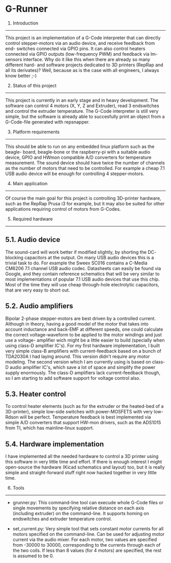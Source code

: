 G-Runner
========

1. Introduction
---------------

This project is an implementation of a G-Code interpreter that can directly
control stepper-motors via an audio device, and receive feedback from end-
switches connected via GPIO pins. It can also control heaters connected via
GPIO outputs (low-frequency PWM) and feedback via lm-sensors interface.
Why do it like this when there are already so many different hard- and software
projects dedicated to 3D printers (RepRap and all its derivates)?
Well, because as is the case with all engineers, I always know better ;-)

2. Status of this project
-------------------------

This project is currently in an early stage and in heavy development.
The software can control 4 motors (X, Y, Z and Extruder), read 3 endswitches
and control the extruder temperature. The G-Code interpreter is still very
simple, but the software is already able to succesfully print an object from a
G-Code-file generated with repsnapper.

3. Platform requirements
------------------------

This should be able to run on any embedded linux platform such as the beagle-
board, beagle-bone or the raspberry-pi with a suitable audio device, GPIO and
HWmon compatible A/D converters for temperature measurement.
The sound device should have twice the number of channels as the number of
motors that need to be controlled. For example a cheap 7.1 USB audio device
will be enough for controlling 4 stepper-motors.

4. Main application
-------------------

Of course the main goal for this project is controlling 3D-printer hardware,
such as the RepRap Prusa i3 for example, but it may also be suited for other
applications requiring control of motors from G-Codes.

5. Required hardware
--------------------

5.1. Audio device
-----------------

The sound-card will work better if modified slightly, by shorting the DC-
blocking capacitors at the output. On many USB audio devices this is a
trivial task to do. For example the Sweex SC016 contains a C-Media CM6206
7.1 channel USB audio codec. Datasheets can easily be found via Google, and
they contain reference schematics that will be very similar to most
implementations of popular 7.1 USB audio devices that use this chip.
Most of the time they will use cheap through-hole electrolytic capacitors,
that are very easy to short out.

5.2. Audio amplifiers
---------------------

Bipolar 2-phase stepper-motors are best driven by a controlled current.
Although in theory, having a good model of the motor that takes into account
inductance and back-EMF at different speeds, one could calculate the correct
voltage-waveform to be applied to the motor windings and just use a voltage-
amplifier wich might be a little easier to build (specially when using class-D
amplifier IC's).
For my first hardware implementation, I built very simple class-B amplifiers
with current-feedback based on a bunch of TDA2030A I had laying around. This
version didn't require any motor modeling.
The second version which I am currently using is based on class-D audio
amplifier IC's, which save a lot of space and simplify the power supply
enormously. The class-D amplifiers lack current-feedback though, so I am
starting to add software support for voltage control also.

5.3. Heater control
-------------------

To control heater elements (such as for the extruder or the heated-bed of a
3D-printer), simple low-side switches with power-MOSFETS with very low-Rdson
will be perfect.
Temperature feedback is best implemented via simple A/D converters that support
HW-mon drivers, such as the ADS1015 from TI, which has mainline-linux support.

5.4. Hardware implementation
----------------------------

I have implemented all the needed hardware to control a 3D printer using this
software in very little time and effort. If there is enough interest I might
open-source the hardware (Kicad schematics and layout) too, but it is really
simple and straight-forward stuff right now hacked together in very little time.

6. Tools
--------

 * grunner.py: This command-line tool can execude whole G-Code files or single
   movements by specifying relative distance on each axis (including extruder)
   on the command-line. It supports homing on endswitches and extruder
   temperature control.

 * set_current.py: Very simple tool that sets constant motor currents for all
   motors specified on the command-line. Can be used for adjusting motor
   current via the audio mixer. For each motor, two values are specified from
   -30000 to 30000, corresponding to the currents through each of the two
   coils. If less than 8 values (for 4 motors) are specified, the rest is
   assumed to be 0.

